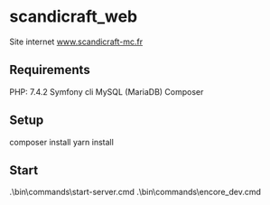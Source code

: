 # scandicraft_web
Site internet www.scandicraft-mc.fr

## Requirements
PHP: 7.4.2
Symfony cli
MySQL (MariaDB)
Composer

## Setup
composer install
yarn install

## Start
.\bin\commands\start-server.cmd
.\bin\commands\encore_dev.cmd